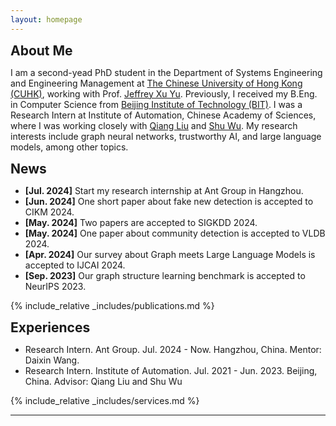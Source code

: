 ```yaml
---
layout: homepage
---
```


<!-- ## Biography -->

<h2 id="aboutme" style="margin: 2px 0px 0px;">About Me</h2>

I am a second-yead PhD student in the Department of Systems Engineering and Engineering Management at [The Chinese University of Hong Kong (CUHK)](https://www.cuhk.edu.hk/chinese/index.html), working with Prof. [Jeffrey Xu Yu](https://www.se.cuhk.edu.hk/people/academic-staff/prof-yu-xu-jeffrey/). Previously, I received my B.Eng. in Computer Science from [Beijing Institute of Technology (BIT)](https://www.bit.edu.cn/). I was a Research Intern at Institute of Automation, Chinese Academy of Sciences, where I was working closely with [Qiang Liu](https://john-qiangliu.tech/) and [Shu Wu](https://people.ucas.ac.cn/~shuwu). My research interests include graph neural networks, trustworthy AI, and large language models, among other topics.

<h2 id="news" style="margin: 2px 0px 0px;">News</h2>

<ul>
  <li><strong>[Jul. 2024]</strong> Start my research internship at Ant Group in Hangzhou.</li>
  <li><strong>[Jun. 2024]</strong> One short paper about fake new detection is accepted to CIKM 2024.</li>
  <li><strong>[May. 2024]</strong> Two papers are accepted to SIGKDD 2024.</li>
  <li><strong>[May. 2024]</strong> One paper about community detection is accepted to VLDB 2024.</li>
  <li><strong>[Apr. 2024]</strong> Our survey about Graph meets Large Language Models is accepted to IJCAI 2024.</li>
  <li><strong>[Sep. 2023]</strong> Our graph structure learning benchmark is accepted to NeurIPS 2023.</li>
</ul>

<!-- My research interests include -->

<!-- <!-- * **Psychology of Language Models**: understanding how large language models develope reasoning capabilities and  -->

<!-- * **Generalization**: 

* **Applications**:  -->


{% include_relative _includes/publications.md %}

<h2 id="experience" style="margin: 2px 0px 0px;">Experiences</h2>

<ul>
  <li>Research Intern. Ant Group. Jul. 2024 - Now. Hangzhou, China. Mentor: Daixin Wang.</li>
  <li>Research Intern. Institute of Automation. Jul. 2021 - Jun. 2023. Beijing, China. Advisor: Qiang Liu and Shu Wu</li>
</ul>

{% include_relative _includes/services.md %}

---

